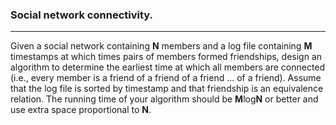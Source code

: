 ### Social network connectivity. 
<hr>

Given a social network containing __N__ members and a log file containing __M__ timestamps at which times pairs of members formed friendships, design an algorithm to determine the earliest time at which all members are connected (i.e., every member is a friend of a friend of a friend ... of a friend). Assume that the log file is sorted by timestamp and that friendship is an equivalence relation. The running time of your algorithm should be **M**log**N** or better and use extra space proportional to __N__.